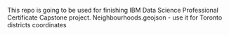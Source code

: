 This repo is going to be used for finishing IBM Data Science Professional Certificate Capstone project.
Neighbourhoods.geojson - use it for Toronto districts coordinates
